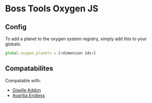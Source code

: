 # Boss Tools Oxygen JS

## Config

To add a planet to the oxygen system registry, simply add this to your globals:

```js
global.oxygen_planets = [<dimension ids>]
```

## Compatabilites

Compatable with:

* [Giselle Addon](https://www.curseforge.com/minecraft/mc-mods/space-bosstools-giselle-addon)
* [Avaritia Endless](https://www.curseforge.com/minecraft/mc-mods/avaritia-endless)
